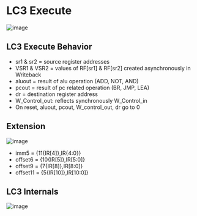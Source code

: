 # LC3 Execute

![image](https://github.com/coolnikitav/coding-lessons/assets/30304422/1df20a5d-6430-46d2-bd57-5092fea76004)

## LC3 Execute Behavior
- sr1 & sr2 = source register addresses
- VSR1 & VSR2 = values of RF[sr1] & RF[sr2] created asynchronously in Writeback
- aluout = result of alu operation (ADD, NOT, AND)
- pcout = result of pc related operation (BR, JMP, LEA)
- dr = destination register address
- W_Control_out: reflects synchronously W_Control_in
- On reset, aluout, pcout, W_control_out, dr go to 0

## Extension
![image](https://github.com/coolnikitav/coding-lessons/assets/30304422/c72661bc-4fd4-4c52-996f-6d941a1ebb16)
- imm5 = {11{IR[4]},IR{4:0}}
- offset6 = {10{IR[5]},IR[5:0]}
- offset9 = {7{IR[8]},IR[8:0]}
- offset11 = {5{IR[10]},IR[10:0]}
  
## LC3 Internals
![image](https://github.com/coolnikitav/coding-lessons/assets/30304422/715c6de5-eb06-4f5f-9d1c-c8580e566d5a)

